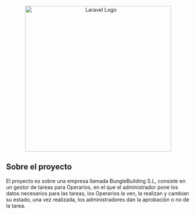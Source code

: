 <p align="center"><a href="https://laravel.com" target="_blank"><img src="https://raw.githubusercontent.com/laravel/art/master/logo-lockup/5%20SVG/2%20CMYK/1%20Full%20Color/laravel-logolockup-cmyk-red.svg" width="400" alt="Laravel Logo"></a></p>

## Sobre el proyecto

El proyecto es sobre una empresa llamada BungleBuilding S.L, consiste en un gestor de tareas para Operarios, en el que el administrador pone los datos necesarios para las tareas, los Operarios la ven, la realizan y cambian su estado, una vez realizada, los administradores dan la aprobación o no de la tarea.